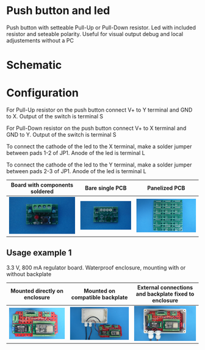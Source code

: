 
# Push button and led

Push button with setteable Pull-Up or Pull-Down resistor. Led with included resistor and seteable polarity. Useful for visual output debug and local adjustements without a PC

# Schematic

# Configuration

For Pull-Up resistor on the push button connect V+ to Y terminal and GND to X. Output of the switch is terminal S

For Pull-Down resistor on the push button connect V+ to X terminal and GND to Y. Output of the switch is terminal S

To connect the cathode of the led to the X terminal, make a solder jumper between pads 1-2 of JP1. Anode of the led is terminal L

To connect the cathode of the led to the Y terminal, make a solder jumper between pads 2-3 of JP1. Anode of the led is terminal L



Board with components soldered                                             |Bare single PCB|Panelized PCB|
---------------------------------------------------------------------------|---------------|-------------|
![](/d-electronics/d03/assets/img/solderedterminals.jpg)|![](/d-electronics/d03/assets/img/barepcb.jpg)|![](/d-electronics/d03/assets/img/panel.jpg)


## Usage example 1

3.3 V, 800 mA regulator board. Waterproof enclosure, mounting with or without backplate

Mounted directly on enclosure|Mounted on compatible backplate|External connections and backplate fixed to enclosure|
---------------------------|---------------------|----------------------------|
![](/d-electronics/d03/assets/img/singlepoint.jpg)|![](/d-electronics/d03/assets/img/wiresconnection.jpg)|![](/d-electronics/d03/assets/img/boardfixed.jpg)|

